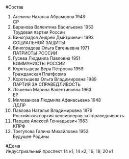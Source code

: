 #Состав
1. Алехина Наталья Абрамовна 1948   
    СР
2. Баранова Валентина Васильевна 1953   
    Трудовая партия России
3. Виноградов Андрей Дмитриевич 1993   
    СОЦИАЛЬНОЙ ЗАЩИТЫ
4. Виноградова Ольга Евгеньевна 1971   
    ПАТРИОТЫ РОССИИ
5. Гусева Людмила Павловна 1951   
    КОММУНИСТЫ РОССИИ
6. Коротышева Вера Петровна 1959   
    Гражданская Платформа
7. Коротышева Ольга Владимировна 1989   
    ПАРТИЯ ЗА СПРАВЕДЛИВОСТЬ
8. Ляшенко Марина Валентиновна 1963   
    ЕР
9. Милованова Людмила Афанасьевна 1948   
    ЛДПР
10. Павлова Наталья Владимировна 1976   
    Российская партия пенсионеров за справедливость
11. Паршев Алексей Геннадьевич 1983   
    КПРФ
12. Трегулова Галина Михайловна 1952   
    Будущее Родины
    
#Дома  
Индустриальный проспект 14 к1; 14 к2; 16; 18; 20 к1

    
